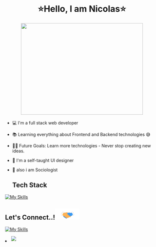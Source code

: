 
<h1 align="center">⭐Hello, I am Nicolas⭐</h1>

<p align="center">
  <img width="400" height="300" src="https://res.cloudinary.com/dpbpyzl96/image/upload/v1708740800/GameLink/tnbsnnxllbnaalptyzkc.png">
</p>

- 💻 I'm a full stack web developer
- 📚 Learning everything about Frontend and Backend technologies 😅
- 💪🏼 Future Goals: Learn more technologies - Never stop creating new ideas.
- 🎨 I'm a self-taught UI designer
- 👀 also i am Sociologist
 
  ## Tech Stack
[![My Skills](https://skillicons.dev/icons?i=js,html,css,react,firebase,mongodb,git,github,postman,vite,nodejs)](https://skillicons.dev)

## <b> Let's Connect..!</b><img src="https://github.com/0xAbdulKhalid/0xAbdulKhalid/raw/main/assets/mdImages/handshake.gif" width ="80">
[![My Skills](https://skillicons.dev/icons?i=linkedin)](https://www.linkedin.com/in/nicol%C3%A1s-gonz%C3%A1lez-moller-099767174/)
<li>
<a href="mailto:nicolasgonzalezmoller@gmail.com" target="_blank">
<img src="https://img.shields.io/badge/gmail:  0xabdulkhalid-%23EA4335.svg?style=for-the-badge&logo=gmail&logoColor=white" t=mail style="margin-bottom: 5px;" />
</a>
</li>


